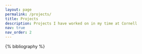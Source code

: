 ```yaml
---
layout: page
permalink: /projects/
title: Projects
description: Projects I have worked on in my time at Cornell
nav: true
nav_order: 2
---
```


<!-- _pages/publications.md -->
<div class="publications">

{% bibliography %}

</div>
